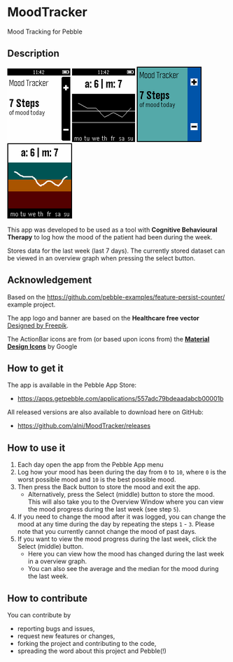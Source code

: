 # MoodTracker

Mood Tracking for Pebble

## Description ##

![](screenshots/aplite_01.png) ![](screenshots/aplite_02.png) 
![](screenshots/basalt_01.png) ![](screenshots/basalt_02.png)

This app was developed to be used as a tool with **Cognitive Behavioural Therapy** to log how the mood of the patient had been during the week.

Stores data for the last week (last 7 days). The currently stored dataset can be viewed in an overview graph when pressing the select button.

## Acknowledgement ##

Based on the <https://github.com/pebble-examples/feature-persist-counter/> example project.

The app logo and banner are based on the **Healthcare free vector** [Designed by Freepik](http://www.freepik.com/free-vector/healthcare-free-vector-banners_713583.htm).

The ActionBar icons are from (or based upon icons from) the **[Material Design Icons](https://github.com/google/material-design-icons)** by Google

## How to get it ##

The app is available in the Pebble App Store:

* <https://apps.getpebble.com/applications/557adc79bdeaadabcb00001b>

All released versions are also available to download here on GitHub:

* <https://github.com/alni/MoodTracker/releases>

## How to use it ##

1. Each day open the app from the Pebble App menu
2. Log how your mood has been during the day from `0` to `10`, 
   where `0` is the worst possible mood and `10` is the best possible mood.
3. Then press the Back button to store the mood and exit the app.
     * Alternatively, press the Select (middle) button to store the mood. This will also 
       take you to the Overview Window where you can view the mood progress during 
       the last week (see step `5`).
4. If you need to change the mood after it was logged, you can change the mood 
   at any time during the day by repeating the steps `1` - `3`. Please note that you currently cannot change the mood of past days.
5. If you want to view the mood progress during the last week, click the 
   Select (middle) button.
    * Here you can view how the mood has changed during the last week in a overview graph.
    * You can also see the average and the median for the mood during the last week.

## How to contribute ##

You can contribute by

* reporting bugs and issues, 
* request new features or changes, 
* forking the project and contributing to the code, 
* spreading the word about this project and Pebble(!)
